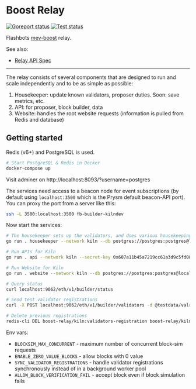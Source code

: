 # Boost Relay

[![Goreport status](https://goreportcard.com/badge/github.com/flashbots/boost-relay)](https://goreportcard.com/report/github.com/flashbots/boost-relay)
[![Test status](https://github.com/flashbots/boost-relay/workflows/Checks/badge.svg)](https://github.com/flashbots/boost-relay/actions?query=workflow%3A%22Checks%22)

Flashbots [mev-boost](https://github.com/flashbots/mev-boost/) relay.

See also:

* [Relay API Spec](https://flashbots.notion.site/Relay-API-Spec-5fb0819366954962bc02e81cb33840f5)

---

The relay consists of several components that are designed to run and scale independently and to be as simple as possible:

1. Housekeeper: update known validators, proposer duties. Soon: save metrics, etc.
2. API: for proposer, block builder, data
3. Website: handles the root website requests (information is pulled from Redis and database)

## Getting started

Redis (v6+) and PostgreSQL is used.

```bash
# Start PostgreSQL & Redis in Docker
docker-compose up
```

Visit adminer on http://localhost:8093/?username=postgres

The services need access to a beacon node for event subscriptions (by default using `localhost:3500` which is the Prysm default beacon-API port). You can proxy the port from a server like this:

```bash
ssh -L 3500:localhost:3500 fb-builder-kilndev
```

Now start the services:

```bash
# The housekeeper sets up the validators, and does various housekeeping
go run . housekeeper --network kiln --db postgres://postgres:postgres@localhost:5432/postgres?sslmode=disable

# Run APIs for Kiln
go run . api --network kiln --secret-key 0x607a11b45a7219cc61a3d9c5fd08c7eebd602a6a19a977f8d3771d5711a550f2 --db postgres://postgres:postgres@localhost:5432/postgres?sslmode=disable

# Run Website for Kiln
go run . website --network kiln --db postgres://postgres:postgres@localhost:5432/postgres?sslmode=disable

# Query status
curl localhost:9062/eth/v1/builder/status

# Send test validator registrations
curl -X POST localhost:9062/eth/v1/builder/validators -d @testdata/valreg2.json

# Delete previous registrations
redis-cli DEL boost-relay/kiln:validators-registration boost-relay/kiln:validators-registration-timestamp
```

Env vars:

* `BLOCKSIM_MAX_CONCURRENT` - maximum number of concurrent block-sim requests
* `ENABLE_ZERO_VALUE_BLOCKS` - allow blocks with 0 value
* `SYNC_VALIDATOR_REGISTRATIONS` - handle validator registrations synchronously instead of in a background worker pool
* `ALLOW_BLOCK_VERIFICATION_FAIL` - accept block even if block simulation fails